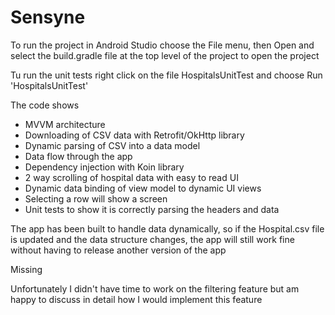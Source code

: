 # Sensyne

To run the project in Android Studio choose the File menu, then Open and select the build.gradle file
at the top level of the project to open the project

Tu run the unit tests right click on the file HospitalsUnitTest and choose Run 'HospitalsUnitTest'

The code shows
* MVVM architecture
* Downloading of CSV data with Retrofit/OkHttp library
* Dynamic parsing of CSV into a data model
* Data flow through the app
* Dependency injection with Koin library
* 2 way scrolling of hospital data with easy to read UI
* Dynamic data binding of view model to dynamic UI views
* Selecting a row will show a screen
* Unit tests to show it is correctly parsing the headers and data


The app has been built to handle data dynamically, so if the Hospital.csv file is updated and
the data structure changes, the app will still work fine without having to release another version
of the app

Missing

Unfortunately I didn't have time to work on the filtering feature but am happy to discuss in detail
how I would implement this feature
